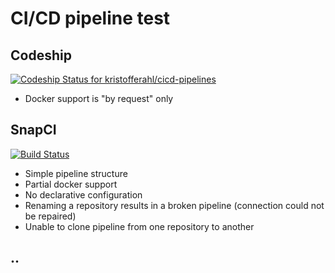 # CI/CD pipeline test

## Codeship
[![Codeship Status for kristofferahl/cicd-pipelines](https://codeship.com/projects/6f601af0-9472-0134-71d5-3643c9f33b1e/status?branch=master)](https://codeship.com/projects/186635)
- Docker support is "by request" only

## SnapCI
[![Build Status](https://snap-ci.com/kristofferahl/cicd-pipelines/branch/master/build_image)](https://snap-ci.com/kristofferahl/cicd-pipelines/branch/master)
- Simple pipeline structure
- Partial docker support
- No declarative configuration
- Renaming a repository results in a broken pipeline (connection could not be repaired)
- Unable to clone pipeline from one repository to another

## ..
